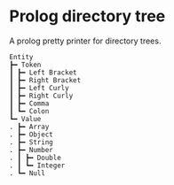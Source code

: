 # Prolog directory tree

A prolog pretty printer for directory trees.

```
Entity
┣━ Token
┃ ┣━ Left Bracket
┃ ┣━ Right Bracket
┃ ┣━ Left Curly
┃ ┣━ Right Curly
┃ ┣━ Comma
┃ ┗━ Colon
┗━ Value
. ┣━ Array
. ┣━ Object
. ┣━ String
. ┣━ Number
. ┃ ┣━ Double
. ┃ ┗━ Integer
. ┗━ Null
```
